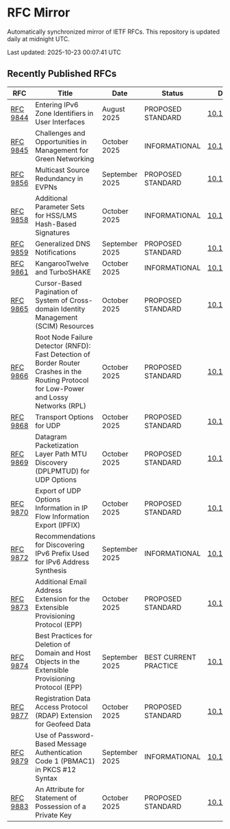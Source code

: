 # RFC Mirror

Automatically synchronized mirror of IETF RFCs. This repository is updated daily at midnight UTC.

Last updated: 2025-10-23 00:07:41 UTC

## Recently Published RFCs

| RFC | Title | Date | Status | DOI |
|-----|-------|------|--------|-----|
| [RFC 9844](rfcs/rfc9844.txt) | Entering IPv6 Zone Identifiers in User Interfaces | August 2025 | PROPOSED STANDARD | [10.17487](https://doi.org/10.17487/RFC9844) |
| [RFC 9845](rfcs/rfc9845.txt) | Challenges and Opportunities in Management for Green Networking | October 2025 | INFORMATIONAL | [10.17487](https://doi.org/10.17487/RFC9845) |
| [RFC 9856](rfcs/rfc9856.txt) | Multicast Source Redundancy in EVPNs | September 2025 | PROPOSED STANDARD | [10.17487](https://doi.org/10.17487/RFC9856) |
| [RFC 9858](rfcs/rfc9858.txt) | Additional Parameter Sets for HSS/LMS Hash-Based Signatures | October 2025 | INFORMATIONAL | [10.17487](https://doi.org/10.17487/RFC9858) |
| [RFC 9859](rfcs/rfc9859.txt) | Generalized DNS Notifications | September 2025 | PROPOSED STANDARD | [10.17487](https://doi.org/10.17487/RFC9859) |
| [RFC 9861](rfcs/rfc9861.txt) | KangarooTwelve and TurboSHAKE | October 2025 | INFORMATIONAL | [10.17487](https://doi.org/10.17487/RFC9861) |
| [RFC 9865](rfcs/rfc9865.txt) | Cursor-Based Pagination of System of Cross-domain Identity Management (SCIM) Resources | October 2025 | PROPOSED STANDARD | [10.17487](https://doi.org/10.17487/RFC9865) |
| [RFC 9866](rfcs/rfc9866.txt) | Root Node Failure Detector (RNFD): Fast Detection of Border Router Crashes in the Routing Protocol for Low-Power and Lossy Networks (RPL) | October 2025 | PROPOSED STANDARD | [10.17487](https://doi.org/10.17487/RFC9866) |
| [RFC 9868](rfcs/rfc9868.txt) | Transport Options for UDP | October 2025 | PROPOSED STANDARD | [10.17487](https://doi.org/10.17487/RFC9868) |
| [RFC 9869](rfcs/rfc9869.txt) | Datagram Packetization Layer Path MTU Discovery (DPLPMTUD) for UDP Options | October 2025 | PROPOSED STANDARD | [10.17487](https://doi.org/10.17487/RFC9869) |
| [RFC 9870](rfcs/rfc9870.txt) | Export of UDP Options Information in IP Flow Information Export (IPFIX) | October 2025 | PROPOSED STANDARD | [10.17487](https://doi.org/10.17487/RFC9870) |
| [RFC 9872](rfcs/rfc9872.txt) | Recommendations for Discovering IPv6 Prefix Used for IPv6 Address Synthesis | September 2025 | INFORMATIONAL | [10.17487](https://doi.org/10.17487/RFC9872) |
| [RFC 9873](rfcs/rfc9873.txt) | Additional Email Address Extension for the Extensible Provisioning Protocol (EPP) | October 2025 | PROPOSED STANDARD | [10.17487](https://doi.org/10.17487/RFC9873) |
| [RFC 9874](rfcs/rfc9874.txt) | Best Practices for Deletion of Domain and Host Objects in the Extensible Provisioning Protocol (EPP) | September 2025 | BEST CURRENT PRACTICE | [10.17487](https://doi.org/10.17487/RFC9874) |
| [RFC 9877](rfcs/rfc9877.txt) | Registration Data Access Protocol (RDAP) Extension for Geofeed Data | October 2025 | PROPOSED STANDARD | [10.17487](https://doi.org/10.17487/RFC9877) |
| [RFC 9879](rfcs/rfc9879.txt) | Use of Password-Based Message Authentication Code 1 (PBMAC1) in PKCS #12 Syntax | September 2025 | INFORMATIONAL | [10.17487](https://doi.org/10.17487/RFC9879) |
| [RFC 9883](rfcs/rfc9883.txt) | An Attribute for Statement of Possession of a Private Key | October 2025 | PROPOSED STANDARD | [10.17487](https://doi.org/10.17487/RFC9883) |
